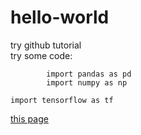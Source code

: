 # hello-world
try github tutorial  
try some code: 
```python:
        import pandas as pd          
        import numpy as np  
```
`import tensorflow as tf`

[this page](https://github.com/sustcLi/hello-world/edit/readme-edits/README.md)
